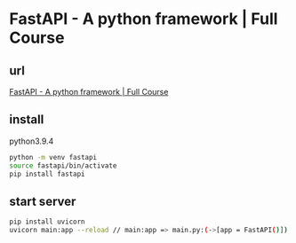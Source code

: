 # FastAPI - A python framework | Full Course

## url

[FastAPI - A python framework | Full Course](https://www.youtube.com/watch?v=7t2alSnE2-I&t=459s)

## install

python3.9.4

```bash
python -m venv fastapi
source fastapi/bin/activate
pip install fastapi
```

## start server

```bash
pip install uvicorn
uvicorn main:app --reload // main:app => main.py:(->[app = FastAPI()])
```
